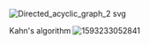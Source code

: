 ![Directed_acyclic_graph_2 svg](https://user-images.githubusercontent.com/66917271/85914702-847c1a00-b80e-11ea-924e-48a1a432dc78.png)


Kahn's algorithm
![1593233052841](https://user-images.githubusercontent.com/66917271/85914787-682cad00-b80f-11ea-9920-9cb6b3447aff.jpg)
